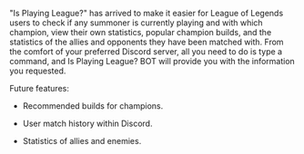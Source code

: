 "Is Playing League?" has arrived to make it easier for League of Legends users to check if any summoner is currently playing and with which champion, view their own statistics, popular champion builds, and the statistics of the allies and opponents they have been matched with.
From the comfort of your preferred Discord server, all you need to do is type a command, and Is Playing League? BOT will provide you with the information you requested.

Future features:

- Recommended builds for champions.


- User match history within Discord.


- Statistics of allies and enemies.
  
